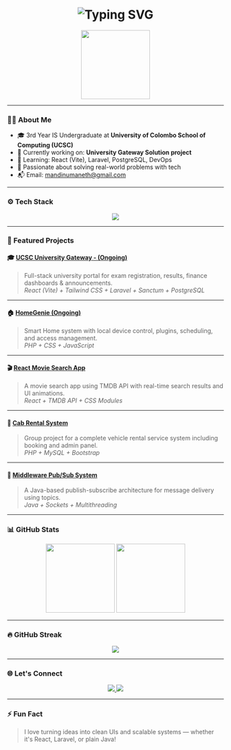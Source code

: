 <h1 align="center">
  <img src="https://readme-typing-svg.demolab.com?font=Fira+Code&size=26&pause=1000&color=00BFFF&center=true&vCenter=true&width=500&lines=Hi,+I'm+Mandinu+Maneth;IS+Undergraduate+at+UCSC" alt="Typing SVG" />
</h1>

<p align="center">
  <img src="https://user-images.githubusercontent.com/105813175/234852778-5b77790d-e3c1-4d21-a12a-7a2cd4d1a8a0.gif" height="160" />
</p>

---

### 👨‍💻 About Me

- 🎓 3rd Year IS Undergraduate at **University of Colombo School of Computing (UCSC)**
- 🔭 Currently working on: **University Gateway Solution project**
- 🌱 Learning: React (Vite), Laravel, PostgreSQL, DevOps
- 💬 Passionate about solving real-world problems with tech
- 📬 Email: [mandinumaneth@gmail.com](mailto:mandinumaneth@gmail.com)

---

### ⚙️ Tech Stack

<p align="center">
  <img src="https://skillicons.dev/icons?i=react,ts,js,vite,tailwind,nodejs,laravel,php,postgres,mongodb,git,docker,vscode" />
</p>

---

### 🚀 Featured Projects

#### 🎓 [UCSC University Gateway - (Ongoing)](https://github.com/ucsc-ugs)
> Full-stack university portal for exam registration, results, finance dashboards & announcements.  
> _React (Vite) + Tailwind CSS + Laravel + Sanctum + PostgreSQL_

---

#### 🏠 [HomeGenie (Ongoing)](https://github.com/shashithucsc/Homegenie)
> Smart Home system with local device control, plugins, scheduling, and access management.  
> _PHP + CSS + JavaScript_

---

#### 🎬 [React Movie Search App](https://github.com/mandinumaneth/React-Movie-search)
> A movie search app using TMDB API with real-time search results and UI animations.  
> _React + TMDB API + CSS Modules_

---

#### 🚖 [Cab Rental System](https://github.com/madarameegama7/Cab-Rental)
> Group project for a complete vehicle rental service system including booking and admin panel.  
> _PHP + MySQL + Bootstrap_

---

#### 📡 [Middleware Pub/Sub System](https://github.com/binuralk/middleware-pubsub)
> A Java-based publish-subscribe architecture for message delivery using topics.  
> _Java + Sockets + Multithreading_

---

### 📊 GitHub Stats

<p align="center">
  <img src="https://github-readme-stats.vercel.app/api?username=mandinumaneth&show_icons=true&theme=tokyonight&border_radius=12" height="160"/>
  <img src="https://github-readme-stats.vercel.app/api/top-langs/?username=mandinumaneth&layout=compact&theme=tokyonight&border_radius=12" height="160"/>
</p>

---

### 🔥 GitHub Streak

<p align="center">
  <img src="https://github-readme-streak-stats.herokuapp.com?user=mandinumaneth&theme=tokyonight&hide_border=true&date_format=M%20j%5B%2C%20Y%5D" />
</p>

---

### 🌐 Let's Connect

<p align="center">
  <a href="https://www.linkedin.com/in/mandinumaneth/" target="_blank">
    <img src="https://img.shields.io/badge/LinkedIn-0077B5?style=for-the-badge&logo=linkedin&logoColor=white" />
  </a>
  <a href="mailto:mandinumaneth@gmail.com" target="_blank">
    <img src="https://img.shields.io/badge/Gmail-EA4335?style=for-the-badge&logo=gmail&logoColor=white" />
  </a>
</p>

---

### ⚡ Fun Fact
> I love turning ideas into clean UIs and scalable systems — whether it's React, Laravel, or plain Java!
